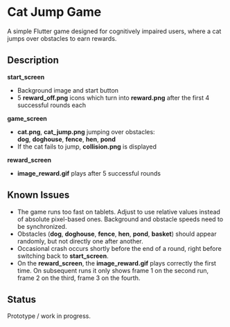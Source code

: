 # Cat Jump Game

A simple Flutter game designed for cognitively impaired users, where a cat jumps over obstacles to earn rewards.

## Description

**start_screen**  
- Background image and start button  
- 5 **reward_off.png** icons which turn into **reward.png** after the first 4 successful rounds each  

**game_screen**  
- **cat.png**, **cat_jump.png** jumping over obstacles:  
  **dog**, **doghouse**, **fence**, **hen**, **pond**  
- If the cat fails to jump, **collision.png** is displayed  

**reward_screen**  
- **image_reward.gif** plays after 5 successful rounds  

## Known Issues

- The game runs too fast on tablets. Adjust to use relative values instead of absolute pixel-based ones. Background and obstacle speeds need to be synchronized.
- Obstacles (**dog**, **doghouse**, **fence**, **hen**, **pond**, **basket**) should appear randomly, but not directly one after another.
- Occasional crash occurs shortly before the end of a round, right before switching back to **start_screen**.
- On the **reward_screen**, the **image_reward.gif** plays correctly the first time. On subsequent runs it only shows frame 1 on the second run, frame 2 on the third, frame 3 on the fourth.

## Status

Prototype / work in progress.
